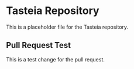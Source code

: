 # Tasteia Repository

This is a placeholder file for the Tasteia repository.

## Pull Request Test

This is a test change for the pull request.